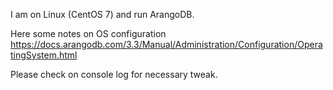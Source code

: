 I am on Linux (CentOS 7) and run ArangoDB.

Here some notes on OS configuration https://docs.arangodb.com/3.3/Manual/Administration/Configuration/OperatingSystem.html

Please check on console log for necessary tweak.
